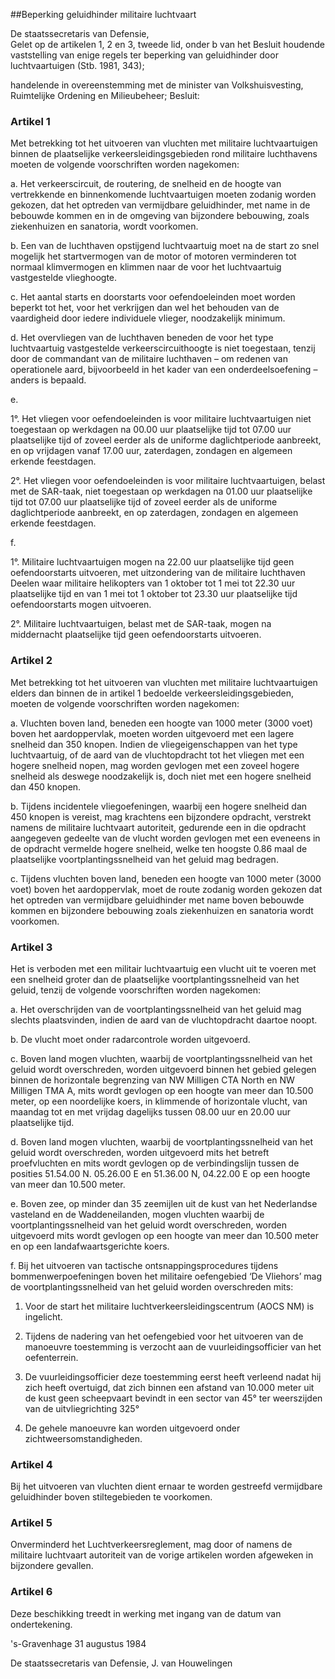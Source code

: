 <meta http-equiv='Content-Type' content='text/html; charset=utf-8' />

##Beperking geluidhinder militaire luchtvaart

De staatssecretaris van Defensie,  
Gelet op de artikelen 1, 2 en 3, tweede lid, onder b van het Besluit houdende vaststelling van enige regels ter beperking van geluidhinder door luchtvaartuigen (Stb. 1981, 343);

handelende in overeenstemming met de minister van Volkshuisvesting, Ruimtelijke Ordening en Milieubeheer;
Besluit:    

### Artikel  1  

Met betrekking tot het uitvoeren van vluchten met militaire luchtvaartuigen binnen de plaatselijke verkeersleidingsgebieden rond militaire luchthavens moeten de volgende voorschriften worden nagekomen: 

a. Het verkeerscircuit, de routering, de snelheid en de hoogte van vertrekkende en binnenkomende luchtvaartuigen moeten zodanig worden gekozen, dat het optreden van vermijdbare geluidhinder, met name in de bebouwde kommen en in de omgeving van bijzondere bebouwing, zoals ziekenhuizen en sanatoria, wordt voorkomen.  

b.  Een van de luchthaven opstijgend luchtvaartuig moet na de start zo snel mogelijk het startvermogen van de motor of motoren verminderen tot normaal klimvermogen en klimmen naar de voor het luchtvaartuig vastgestelde vlieghoogte.  

c. Het aantal starts en doorstarts voor oefendoeleinden moet worden beperkt tot het, voor het verkrijgen dan wel het behouden van de vaardigheid door iedere individuele vlieger, noodzakelijk minimum.  

d. Het overvliegen van de luchthaven beneden de voor het type luchtvaartuig vastgestelde verkeerscircuithoogte is niet toegestaan, tenzij door de commandant van de militaire luchthaven – om redenen van operationele aard, bijvoorbeeld in het kader van een onderdeelsoefening – anders is bepaald.  

e. 

1°. Het vliegen voor oefendoeleinden is voor militaire luchtvaartuigen niet toegestaan op werkdagen na 00.00 uur plaatselijke tijd tot 07.00 uur plaatselijke tijd of zoveel eerder als de uniforme daglichtperiode aanbreekt, en op vrijdagen vanaf 17.00 uur, zaterdagen, zondagen en algemeen erkende feestdagen.  

2°. Het vliegen voor oefendoeleinden is voor militaire luchtvaartuigen, belast met de SAR-taak, niet toegestaan op werkdagen na 01.00 uur plaatselijke tijd tot 07.00 uur plaatselijke tijd of zoveel eerder als de uniforme daglichtperiode aanbreekt, en op zaterdagen, zondagen en algemeen erkende feestdagen.    

f. 

1°.  Militaire luchtvaartuigen mogen na 22.00 uur plaatselijke tijd geen oefendoorstarts uitvoeren, met uitzondering van de militaire luchthaven Deelen waar militaire helikopters van 1 oktober tot 1 mei tot 22.30 uur plaatselijke tijd en van 1 mei tot 1 oktober tot 23.30 uur plaatselijke tijd oefendoorstarts mogen uitvoeren.  

2°. Militaire luchtvaartuigen, belast met de SAR-taak, mogen na middernacht plaatselijke tijd geen oefendoorstarts uitvoeren.     

### Artikel  2  

Met betrekking tot het uitvoeren van vluchten met militaire luchtvaartuigen elders dan binnen de in artikel 1 bedoelde verkeersleidingsgebieden, moeten de volgende voorschriften worden nagekomen: 

a. Vluchten boven land, beneden een hoogte van 1000 meter (3000 voet) boven het aardoppervlak, moeten worden uitgevoerd met een lagere snelheid dan 350 knopen. Indien de vliegeigenschappen van het type luchtvaartuig, of de aard van de vluchtopdracht tot het vliegen met een hogere snelheid nopen, mag worden gevlogen met een zoveel hogere snelheid als deswege noodzakelijk is, doch niet met een hogere snelheid dan 450 knopen.  

b. Tijdens incidentele vliegoefeningen, waarbij een hogere snelheid dan 450 knopen is vereist, mag krachtens een bijzondere opdracht, verstrekt namens de militaire luchtvaart autoriteit, gedurende een in die opdracht aangegeven gedeelte van de vlucht worden gevlogen met een eveneens in de opdracht vermelde hogere snelheid, welke ten hoogste 0.86 maal de plaatselijke voortplantingssnelheid van het geluid mag bedragen.  

c. Tijdens vluchten boven land, beneden een hoogte van 1000 meter (3000 voet) boven het aardoppervlak, moet de route zodanig worden gekozen dat het optreden van vermijdbare geluidhinder met name boven bebouwde kommen en bijzondere bebouwing zoals ziekenhuizen en sanatoria wordt voorkomen.   

### Artikel  3  

Het is verboden met een militair luchtvaartuig een vlucht uit te voeren met een snelheid groter dan de plaatselijke voortplantingssnelheid van het geluid, tenzij de volgende voorschriften worden nagekomen: 

a. Het overschrijden van de voortplantingssnelheid van het geluid mag slechts plaatsvinden, indien de aard van de vluchtopdracht daartoe noopt.  

b. De vlucht moet onder radarcontrole worden uitgevoerd.  

c. Boven land mogen vluchten, waarbij de voortplantingssnelheid van het geluid wordt overschreden, worden uitgevoerd binnen het gebied gelegen binnen de horizontale begrenzing van NW Milligen CTA North en NW Milligen TMA A, mits wordt gevlogen op een hoogte van meer dan 10.500 meter, op een noordelijke koers, in klimmende of horizontale vlucht, van maandag tot en met vrijdag dagelijks tussen 08.00 uur en 20.00 uur plaatselijke tijd.  

d. Boven land mogen vluchten, waarbij de voortplantingssnelheid van het geluid wordt overschreden, worden uitgevoerd mits het betreft proefvluchten en mits wordt gevlogen op de verbindingslijn tussen de posities 51.54.00 N. 05.26.00 E en 51.36.00 N, 04.22.00 E op een hoogte van meer dan 10.500 meter.  

e. Boven zee, op minder dan 35 zeemijlen uit de kust van het Nederlandse vasteland en de Waddeneilanden, mogen vluchten waarbij de voortplantingssnelheid van het geluid wordt overschreden, worden uitgevoerd mits wordt gevlogen op een hoogte van meer dan 10.500 meter en op een landafwaartsgerichte koers.  

f. Bij het uitvoeren van tactische ontsnappingsprocedures tijdens bommenwerpoefeningen boven het militaire oefengebied ‘De Vliehors’ mag de voortplantingssnelheid van het geluid worden overschreden mits:  

1. Voor de start het militaire luchtverkeersleidingscentrum (AOCS NM) is ingelicht.  

2. Tijdens de nadering van het oefengebied voor het uitvoeren van de manoeuvre toestemming is verzocht aan de vuurleidingsofficier van het oefenterrein.  

3. De vuurleidingsofficier deze toestemming eerst heeft verleend nadat hij zich heeft overtuigd, dat zich binnen een afstand van 10.000 meter uit de kust geen scheepvaart bevindt in een sector van 45° ter weerszijden van de uitvliegrichting 325°  

4. De gehele manoeuvre kan worden uitgevoerd onder zichtweersomstandigheden.     

### Artikel  4  

Bij het uitvoeren van vluchten dient ernaar te worden gestreefd vermijdbare geluidhinder boven stiltegebieden te voorkomen. 

### Artikel  5  

Onverminderd het Luchtverkeersreglement, mag door of namens de militaire luchtvaart autoriteit van de vorige artikelen worden afgeweken in bijzondere gevallen. 

### Artikel  6  

Deze beschikking treedt in werking met ingang van de datum van ondertekening. 

's-Gravenhage 
31 augustus 1984    

De 
staatssecretaris van Defensie, 
J. van Houwelingen      
